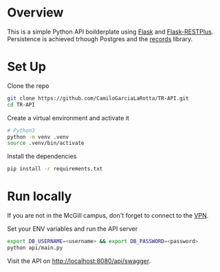 # Overview

This is a simple Python API boilderplate
using [Flask](http://flask.pocoo.org/) and [Flask-RESTPlus](https://flask-restplus.readthedocs.io/en/stable/).  
Persistence is achieved trhough Postgres and the [records](https://github.com/kennethreitz/records) library.

# Set Up

Clone the repo
```bash
git clone https://github.com/CamiloGarciaLaRotta/TR-API.git
cd TR-API
```

Create a virtual environment and activate it
```bash
# Python3
python -m venv .venv
source .venv/bin/activate
```

Install the dependencies

```bash
pip install -r requirements.txt
```

# Run locally

If you are not in the McGill campus, don't forget to connect to the [VPN](http://kb.mcgill.ca/kb/?ArticleId=1212&source=article&c=12&cid=2#tab:homeTab:crumb:8:artId:1212:src:article).

Set your ENV variables and run the API server
```bash
export DB_USERNAME=<username> && export DB_PASSWORD=<password>
python api/main.py
```

Visit the API on [http://localhost:8080/api/swagger](http://localhost:5000/api/swagger).


